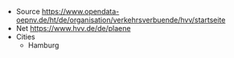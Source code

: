 * Source https://www.opendata-oepnv.de/ht/de/organisation/verkehrsverbuende/hvv/startseite
* Net https://www.hvv.de/de/plaene
* Cities
  * Hamburg 
